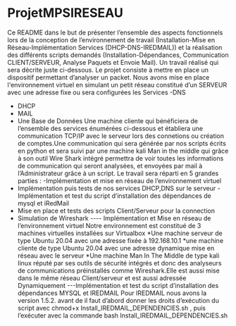 # ProjetMPSIRESEAU
Ce README dans le but de présenter l’ensemble des aspects fonctionnels lors de la conception de l’environnement de travail (Installation-Mise en Réseau-Implémentation Services (DHCP-DNS-IREDMAIL)) et la réalisation des différents scripts demandés (Installation-Dépendances, Communication CLIENT/SERVEUR, Analyse Paquets et Envoie Mail). Un travail réalisé  qui sera décrite juste ci-dessous.
Le projet consiste à mettre en place un dispositif permettant d’analyser un packet. Nous avons mise en place l'environnement virtuel en simulant un petit réseau constitué d’un SERVEUR avec une adresse fixe ou sera configurées les Services 
-DNS
-	DHCP
-	MAIL
-	Une Base de Données
Une machine cliente qui bénéficiera de l’ensemble des services énumérées ci-dessous et établiera une communication  TCP/IP avec le serveur lors des connetions ou création de comptes.Une communication qui sera générée par nos scripts écrits en python  et sera suivi par une machine kali Man in the middle qui grâce à son outil Wire Shark intégré permettra de voir toutes les informations de communication qui seront analysées, et envoyées par mail à l’Administrateur grâce à un script.
Le travail sera réparti en 5 grandes parties :
-Implémentation et mise en réseau de l’environnement virtuel
-	Implémentation puis tests de nos services DHCP,DNS sur le serveur
-Implémentation et test du script d’installation des dépendances de mysql et iRedMail
-	Mise en place et tests des scripts Client/Serveur pour la connection 
-	 Simulation de Wireshark 
----	Implémentation et Mise en réseau de l’environnement virtuel
Notre environnement est constitué de 3 machines virtuelles installées sur Virtualbox
*Une machine serveur de type Ubuntu 20.04 avec une adresse fixée à 192.168.10.1
*une machine cliente de type Ubuntu 20.04 avec une adresse dynamique mise en réseau avec le serveur 
*Une machine Man In The Middle de type kali linux réputé par ses outils de sécurité intégrés et donc des analyseurs de communications préinstallés comme Wireshark.Elle est aussi mise dans le même réseau Client/serveur et est aussi adressée Dynamiquement
---Implémentation et test du script d’installation des dépendances MYSQL et IREDMAIL
Pour IREDMAIL nous avons la version 1.5.2. avant de  il faut d’abord donner les droits d’exécution du script avec chmod+x Install_IREDMAIL_DEPENDENCIES.sh , puis l’exécuter avec la commande bash Install_IREDMAIL_DEPENDENCIES.sh 
